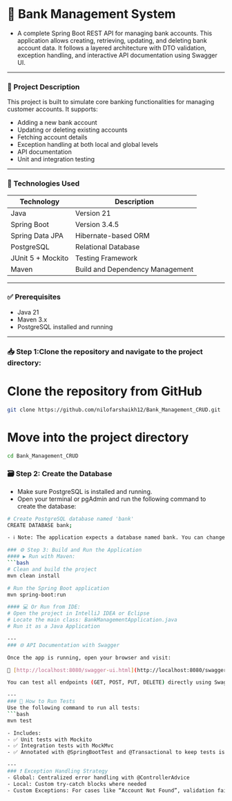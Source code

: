 # 🏦 Bank Management System
- A complete Spring Boot REST API for managing bank accounts. This application allows creating, retrieving, updating, and deleting bank account data.
It follows a layered architecture with DTO validation, exception handling, and interactive API documentation using Swagger UI.
---
### 📌 Project Description
This project is built to simulate core banking functionalities for managing customer accounts. It supports:
- Adding a new bank account
- Updating or deleting existing accounts
- Fetching account details
- Exception handling at both local and global levels
- API documentation 
- Unit and integration testing
---
### 🧰 Technologies Used
| Technology          | Description                          |
|---------------------|--------------------------------------|
| Java                | Version 21                           |
| Spring Boot         | Version 3.4.5                        |
| Spring Data JPA     | Hibernate-based ORM                  |
| PostgreSQL          | Relational Database                  |
| JUnit 5 + Mockito   | Testing Framework                    |
| Maven               | Build and Dependency Management      |
---
### ✅ Prerequisites
- Java 21
- Maven 3.x
- PostgreSQL installed and running
---
### 📥 Step 1:Clone the repository and navigate to the project directory:


# Clone the repository from GitHub
```bash
git clone https://github.com/nilofarshaikh12/Bank_Management_CRUD.git
```
# Move into the project directory
```bash
cd Bank_Management_CRUD
```

### 🗃️ Step 2: Create the Database
- Make sure PostgreSQL is installed and running.
- Open your terminal or pgAdmin and run the following command to create the database:
```bash
# Create PostgreSQL database named 'bank'
CREATE DATABASE bank;

- ℹ️ Note: The application expects a database named bank. You can change this in src/main/resources/application.properties if needed.

### ⚙️ Step 3: Build and Run the Application
#### ▶️ Run with Maven:
```bash
# Clean and build the project
mvn clean install

# Run the Spring Boot application
mvn spring-boot:run

#### 💻 Or Run from IDE:
# Open the project in IntelliJ IDEA or Eclipse
# Locate the main class: BankManagementApplication.java
# Run it as a Java Application

---
### 🌐 API Documentation with Swagger

Once the app is running, open your browser and visit:

🔗 [http://localhost:8080/swagger-ui.html](http://localhost:8080/swagger-ui.html)

You can test all endpoints (GET, POST, PUT, DELETE) directly using Swagger UI.

---
### 🧪 How to Run Tests
Use the following command to run all tests:
```bash
mvn test

- Includes:
- ✅ Unit tests with Mockito
- ✅ Integration tests with MockMvc
- ✅ Annotated with @SpringBootTest and @Transactional to keep tests isolated

---
### ❗ Exception Handling Strategy
- Global: Centralized error handling with @ControllerAdvice
- Local: Custom try-catch blocks where needed
- Custom Exceptions: For cases like “Account Not Found”, validation failures, etc.




